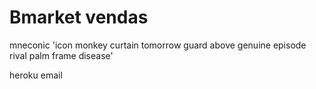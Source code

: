 # Bmarket vendas

mneconic 'icon monkey curtain tomorrow guard above genuine episode rival palm frame disease'

heroku email


